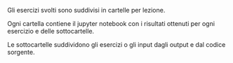 Gli esercizi svolti sono suddivisi in cartelle per lezione. 

Ogni cartella contiene il jupyter notebook con i risultati ottenuti per ogni esercizio e delle sottocartelle.

Le sottocartelle suddividono gli esercizi o gli input dagli output e dal codice sorgente.
